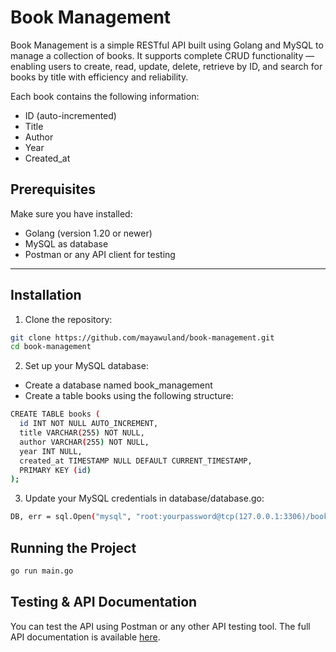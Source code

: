 # Book Management

Book Management is a simple RESTful API built using Golang and MySQL to manage a collection of books.
It supports complete CRUD functionality — enabling users to create, read, update, delete, retrieve by ID, and search for books by title with efficiency and reliability.

Each book contains the following information:
- ID (auto-incremented)
- Title
- Author
- Year
- Created_at

## Prerequisites

Make sure you have installed:

- Golang (version 1.20 or newer)
- MySQL as database
- Postman or any API client for testing  

---

## Installation

1. Clone the repository:

```bash
git clone https://github.com/mayawuland/book-management.git
cd book-management
```

2. Set up your MySQL database:
   
- Create a database named book_management
- Create a table books using the following structure:

```bash
CREATE TABLE books (
  id INT NOT NULL AUTO_INCREMENT,
  title VARCHAR(255) NOT NULL,
  author VARCHAR(255) NOT NULL,
  year INT NULL,
  created_at TIMESTAMP NULL DEFAULT CURRENT_TIMESTAMP,
  PRIMARY KEY (id)
);
```

3. Update your MySQL credentials in database/database.go:

```bash
DB, err = sql.Open("mysql", "root:yourpassword@tcp(127.0.0.1:3306)/book_management")
```

## Running the Project

```bash
go run main.go
```

## Testing & API Documentation

You can test the API using Postman or any other API testing tool. The full API documentation is available [here](https://drive.google.com/file/d/1sA9k2FRKXMVtPih8LXkTh9mVypDPcd8A/view?usp=drive_link).

